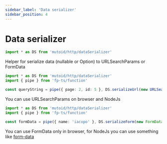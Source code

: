```yaml
---
sidebar_label: 'Data serializer'
sidebar_position: 4
---
```


# Data serializer

```ts
import * as DS from 'mutoid/http/dataSerializer'
```

Helper for serialize data (nullable or Option) to URLSearchParams or FormData

```typescript
import * as DS from 'mutoid/http/dataSerializer'
import { pipe } from 'fp-ts/function'

const queryString = pipe({ page: 2, id: 5 }, DS.serializeUrl(new URLSearchParams()), DS.toQueryString)
```

You can use URLSearchParams on browser and NodeJs

```typescript
import * as DS from 'mutoid/http/dataSerializer'
import { pipe } from 'fp-ts/function'

const formData = pipe({ name: 'iacopo' }, DS.serializeForm(new FormData()))
```

You can use FormData only in browser, for NodeJs you can use something like [form-data](https://www.npmjs.com/package/form-data)
